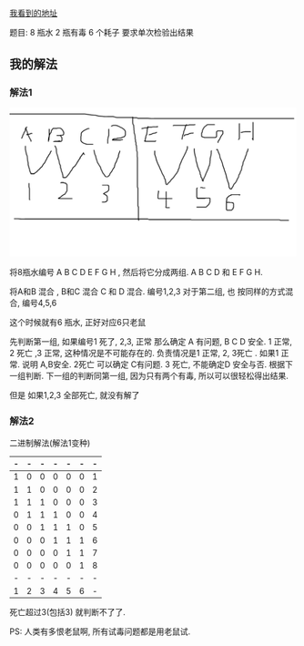#

[我看到的地址](https://v2ex.com/t/771969?p=2)

题目: 8 瓶水 2 瓶有毒 6 个耗子 要求单次检验出结果

## 我的解法

### 解法1

![1](./static-resource/image/mouse_check_drag.png)

将8瓶水编号 A B C D E F G H , 然后将它分成两组. A B C D 和 E F G H.

将A和B 混合 , B和C 混合  C 和 D 混合. 编号1,2,3
对于第二组, 也 按同样的方式混合, 编号4,5,6

这个时候就有6 瓶水, 正好对应6只老鼠

先判断第一组, 如果编号1 死了, 2,3, 正常 那么确定 A 有问题, B C D 安全.
1 正常, 2 死亡 ,3 正常, 这种情况是不可能存在的.
负责情况是1 正常, 2, 3死亡 . 如果1 正常. 说明 A,B安全. 2死亡 可以确定 C有问题. 3 死亡, 不能确定D 安全与否.  根据下一组判断. 下一组的判断同第一组, 因为只有两个有毒, 所以可以很轻松得出结果.

但是 如果1,2,3 全部死亡, 就没有解了

### 解法2

二进制解法(解法1变种)

|-|-|-|-|-|-|-|
|-|-|-|-|-|-|-|
|1|0|0|0|0|0|1|
|1|1|0|0|0|0|2|
|1|1|1|0|0|0|3|
|0|1|1|1|0|0|4|
|0|0|1|1|1|0|5|
|0|0|0|1|1|1|6|
|0|0|0|0|1|1|7|
|0|0|0|0|0|1|8|
|-|-|-|-|-|-|-|
|1|2|3|4|5|6|-|

死亡超过3(包括3) 就判断不了了.

PS: 人类有多恨老鼠啊, 所有试毒问题都是用老鼠试.
